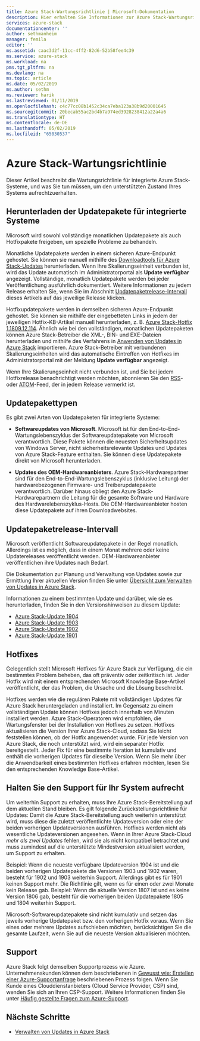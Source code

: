 ```yaml
---
title: Azure Stack-Wartungsrichtlinie | Microsoft-Dokumentation
description: Hier erhalten Sie Informationen zur Azure Stack-Wartungsrichtlinie und erfahren, wie Sie den unterstützten Zustand eines integrierten Systems aufrechterhalten.
services: azure-stack
documentationcenter: ''
author: sethmanheim
manager: femila
editor: ''
ms.assetid: caac3d2f-11cc-4ff2-82d6-52b58fee4c39
ms.service: azure-stack
ms.workload: na
pms.tgt_pltfrm: na
ms.devlang: na
ms.topic: article
ms.date: 05/02/2019
ms.author: sethm
ms.reviewer: harik
ms.lastreviewed: 01/11/2019
ms.openlocfilehash: c4c77cc08b1452c34ca7eba123a38b9d20001645
ms.sourcegitcommit: 20becab55ac2bd4b7a974ed3928238412a22a4a6
ms.translationtype: HT
ms.contentlocale: de-DE
ms.lasthandoff: 05/02/2019
ms.locfileid: "65030537"
---
```

# <a name="azure-stack-servicing-policy"></a>Azure Stack-Wartungsrichtlinie

Dieser Artikel beschreibt die Wartungsrichtlinie für integrierte Azure Stack-Systeme, und was Sie tun müssen, um den unterstützten Zustand Ihres Systems aufrechtzuerhalten.

## <a name="download-update-packages-for-integrated-systems"></a>Herunterladen der Updatepakete für integrierte Systeme

Microsoft wird sowohl vollständige monatlichen Updatepakete als auch Hotfixpakete freigeben, um spezielle Probleme zu behandeln.

Monatliche Updatepakete werden in einem sicheren Azure-Endpunkt gehostet. Sie können sie manuell mithilfe des [Downloadtools für Azure Stack-Updates](https://aka.ms/azurestackupdatedownload) herunterladen. Wenn Ihre Skalierungseinheit verbunden ist, wird das Update automatisch im Administratorportal als **Update verfügbar** angezeigt. Vollständige, monatlich Updatepakete werden bei jeder Veröffentlichung ausführlich dokumentiert. Weitere Informationen zu jedem Release erhalten Sie, wenn Sie im Abschnitt [Updatepaketrelease-Intervall](#update-package-release-cadence) dieses Artikels auf das jeweilige Release klicken.

Hotfixupdatepakete werden in demselben sicheren Azure-Endpunkt gehostet. Sie können sie mithilfe der eingebetteten Links in jedem der jeweiligen Hotfix-KB-Artikel manuell herunterladen, z. B. [Azure Stack-Hotfix 1.1809.12.114](https://support.microsoft.com/help/4481548/azure-stack-hotfix-1-1809-12-114). Ähnlich wie bei den vollständigen, monatlichen Updatepaketen können Azure Stack-Betreiber die XML-, BIN- und EXE-Dateien herunterladen und mithilfe des Verfahrens in [Anwenden von Updates in Azure Stack](azure-stack-apply-updates.md) importieren. Azure Stack-Betreiber mit verbundenen Skalierungseinheiten wird das automatische Eintreffen von Hotfixes im Administratorportal mit der Meldung **Update verfügbar** angezeigt.

Wenn Ihre Skalierungseinheit nicht verbunden ist, und Sie bei jedem Hotfixrelease benachrichtigt werden möchten, abonnieren Sie den [RSS](https://support.microsoft.com/app/content/api/content/feeds/sap/en-us/32d322a8-acae-202d-e9a9-7371dccf381b/rss)- oder [ATOM](https://support.microsoft.com/app/content/api/content/feeds/sap/en-us/32d322a8-acae-202d-e9a9-7371dccf381b/atom)-Feed, der in jedem Release vermerkt ist.  

## <a name="update-package-types"></a>Updatepakettypen

Es gibt zwei Arten von Updatepaketen für integrierte Systeme:

- **Softwareupdates von Microsoft**. Microsoft ist für den End-to-End-Wartungslebenszyklus der Softwareupdatepakete von Microsoft verantwortlich. Diese Pakete können die neuesten Sicherheitsupdates von Windows Server, nicht sicherheitsrelevante Updates und Updates von Azure Stack-Feature enthalten. Sie können diese Updatepakete direkt von Microsoft herunterladen.

- **Updates des OEM-Hardwareanbieters**. Azure Stack-Hardwarepartner sind für den End-to-End-Wartungslebenszyklus (inklusive Leitung) der hardwarebezogenen Firmware- und Treiberupdatepakete verantwortlich. Darüber hinaus obliegt den Azure Stack-Hardwarepartnern die Leitung für die gesamte Software und Hardware des Hardwarelebenszyklus-Hosts. Die OEM-Hardwareanbieter hosten diese Updatepakete auf ihren Downloadwebsites.

## <a name="update-package-release-cadence"></a>Updatepaketrelease-Intervall

Microsoft veröffentlicht Softwareupdatepakete in der Regel monatlich. Allerdings ist es möglich, dass in einem Monat mehrere oder keine Updatereleases veröffentlicht werden. OEM-Hardwareanbieter veröffentlichen ihre Updates nach Bedarf.

Die Dokumentation zur Planung und Verwaltung von Updates sowie zur Ermittlung Ihrer aktuellen Version finden Sie unter [Übersicht zum Verwalten von Updates in Azure Stack](azure-stack-updates.md).

Informationen zu einem bestimmten Update und darüber, wie sie es herunterladen, finden Sie in den Versionshinweisen zu diesem Update:

- [Azure Stack-Update 1904](azure-stack-release-notes-1904.md)
- [Azure Stack-Update 1903](azure-stack-update-1903.md)
- [Azure Stack-Update 1902](azure-stack-update-1902.md)
- [Azure Stack-Update 1901](azure-stack-update-1901.md)

## <a name="hotfixes"></a>Hotfixes

Gelegentlich stellt Microsoft Hotfixes für Azure Stack zur Verfügung, die ein bestimmtes Problem beheben, das oft präventiv oder zeitkritisch ist.  Jeder Hotfix wird mit einem entsprechenden Microsoft Knowledge Base-Artikel veröffentlicht, der das Problem, die Ursache und die Lösung beschreibt.

Hotfixes werden wie die regulären Pakete mit vollständigen Updates für Azure Stack heruntergeladen und installiert. Im Gegensatz zu einem vollständigen Update können Hotfixes jedoch innerhalb von Minuten installiert werden. Azure Stack-Operatoren wird empfohlen, die Wartungsfenster bei der Installation von Hotfixes zu setzen. Hotfixes aktualisieren die Version Ihrer Azure Stack-Cloud, sodass Sie leicht feststellen können, ob der Hotfix angewendet wurde. Für jede Version von Azure Stack, die noch unterstützt wird, wird ein separater Hotfix bereitgestellt. Jeder Fix für eine bestimmte Iteration ist kumulativ und enthält die vorherigen Updates für dieselbe Version. Wenn Sie mehr über die Anwendbarkeit eines bestimmten Hotfixes erfahren möchten, lesen Sie den entsprechenden Knowledge Base-Artikel.  

## <a name="keep-your-system-under-support"></a>Halten Sie den Support für Ihr System aufrecht

Um weiterhin Support zu erhalten, muss Ihre Azure Stack-Bereitstellung auf dem aktuellen Stand bleiben. Es gilt folgende Zurückstellungsrichtlinie für Updates: Damit die Azure Stack-Bereitstellung auch weiterhin unterstützt wird, muss diese die zuletzt veröffentlichte Updateversion oder eine der beiden vorherigen Updateversionen ausführen. Hotfixes werden nicht als wesentliche Updateversionen angesehen. Wenn in Ihrer Azure Stack-Cloud *mehr als zwei Updates* fehlen, wird sie als nicht kompatibel betrachtet und muss zumindest auf die unterstützte Mindestversion aktualisiert werden, um Support zu erhalten.

Beispiel: Wenn die neueste verfügbare Updateversion 1904 ist und die beiden vorherigen Updatepakete die Versionen 1903 und 1902 waren, besteht für 1902 und 1903 weiterhin Support. Allerdings gibt es für 1901 keinen Support mehr. Die Richtlinie gilt, wenn es für einen oder zwei Monate kein Release gab. Beispiel: Wenn die aktuelle Version 1807 ist und es keine Version 1806 gab, besteht für die vorherigen beiden Updatepakete 1805 und 1804 weiterhin Support.

Microsoft-Softwareupdatepakete sind nicht kumulativ und setzen das jeweils vorherige Updatepaket bzw. den vorherigen Hotfix voraus. Wenn Sie eines oder mehrere Updates aufschieben möchten, berücksichtigen Sie die gesamte Laufzeit, wenn Sie auf die neueste Version aktualisieren möchten.

## <a name="get-support"></a>Support

Azure Stack folgt demselben Supportprozess wie Azure. Unternehmenskunden können dem beschriebenen in [Gewusst wie: Erstellen einer Azure-Supportanfrage](/azure/azure-supportability/how-to-create-azure-support-request) beschriebenen Prozess folgen. Wenn Sie Kunde eines Clouddienstanbieters (Cloud Service Provider, CSP) sind, wenden Sie sich an Ihren CSP-Support.  Weitere Informationen finden Sie unter [Häufig gestellte Fragen zum Azure-Support](https://azure.microsoft.com/support/faq/).

## <a name="next-steps"></a>Nächste Schritte

- [Verwalten von Updates in Azure Stack](azure-stack-updates.md)